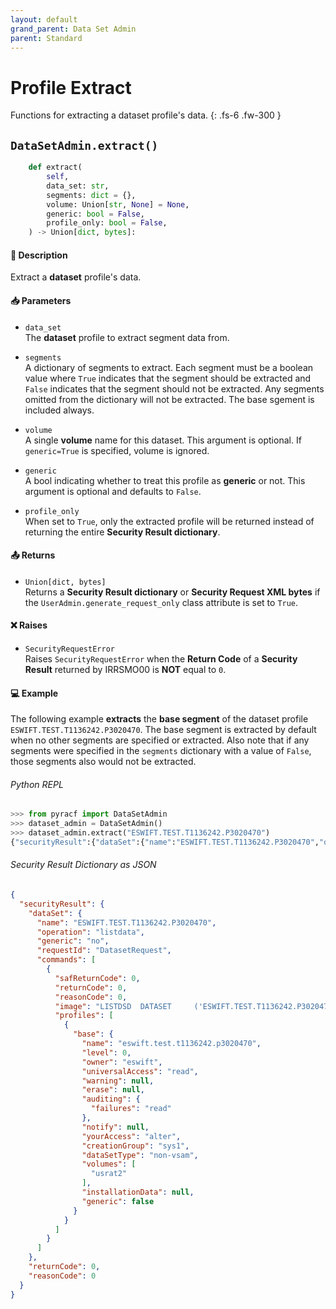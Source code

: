 ```yaml
---
layout: default
grand_parent: Data Set Admin
parent: Standard
---
```


# Profile Extract

Functions for extracting a dataset profile's data. 
{: .fs-6 .fw-300 }

## `DataSetAdmin.extract()`

```python
    def extract(
        self,
        data_set: str,
        segments: dict = {},
        volume: Union[str, None] = None,
        generic: bool = False,
        profile_only: bool = False,
    ) -> Union[dict, bytes]:
```

#### 📄 Description

Extract a **dataset** profile's data.

#### 📥 Parameters
* `data_set`<br>
  The **dataset** profile to extract segment data from.

* `segments`<br>
  A dictionary of segments to extract. Each segment must be a boolean value where `True` indicates that the segment should be extracted and `False` indicates that the segment should not be extracted. Any segments omitted from the dictionary will not be extracted. The base sgement is included always.

* `volume`<br>
  A single **volume** name for this dataset. This argument is optional. If `generic=True` is specified, volume is ignored.

* `generic`<br>
  A bool indicating whether to treat this profile as **generic** or not. This argument is optional and defaults to `False`.

* `profile_only`<br>
  When set to `True`, only the extracted profile will be returned instead of returning the entire **Security Result dictionary**.

#### 📤 Returns
* `Union[dict, bytes]`<br>
  Returns a **Security Result dictionary** or **Security Request XML bytes** if the `UserAdmin.generate_request_only` class attribute is set to `True`.

#### ❌ Raises
* `SecurityRequestError`<br>
  Raises `SecurityRequestError` when the **Return Code** of a **Security Result** returned by IRRSMO00 is **NOT** equal to `0`.

#### 💻 Example

The following example **extracts** the **base segment** of the dataset profile `ESWIFT.TEST.T1136242.P3020470`. The base segment is extracted by default when no other segments are specified or extracted. Also note that if any segments were specified in the `segments` dictionary with a value of `False`, those segments also would not be extracted.

###### Python REPL
```python
>>> from pyracf import DataSetAdmin
>>> dataset_admin = DataSetAdmin()
>>> dataset_admin.extract("ESWIFT.TEST.T1136242.P3020470")
{"securityResult":{"dataSet":{"name":"ESWIFT.TEST.T1136242.P3020470","operation":"listdata","generic":"no","requestId":"DatasetRequest","commands":[{"safReturnCode":0,"returnCode":0,"reasonCode":0,"image":"LISTDSD  DATASET     ('ESWIFT.TEST.T1136242.P3020470')","profiles":[{"base":{"name":"eswift.test.t1136242.p3020470","level":0,"owner":"eswift","universalAccess":"read","warning":null,"erase":null,"auditing":{"failures":"read"},"notify":null,"yourAccess":"alter","creationGroup":"sys1","dataSetType":"non-vsam","volumes":["usrat2"],"installationData":null,"generic":false}}]}]},"returnCode":0,"reasonCode":0}}
```

###### Security Result Dictionary as JSON
```json
{
  "securityResult": {
    "dataSet": {
      "name": "ESWIFT.TEST.T1136242.P3020470",
      "operation": "listdata",
      "generic": "no",
      "requestId": "DatasetRequest",
      "commands": [
        {
          "safReturnCode": 0,
          "returnCode": 0,
          "reasonCode": 0,
          "image": "LISTDSD  DATASET     ('ESWIFT.TEST.T1136242.P3020470')",
          "profiles": [
            {
              "base": {
                "name": "eswift.test.t1136242.p3020470",
                "level": 0,
                "owner": "eswift",
                "universalAccess": "read",
                "warning": null,
                "erase": null,
                "auditing": {
                  "failures": "read"
                },
                "notify": null,
                "yourAccess": "alter",
                "creationGroup": "sys1",
                "dataSetType": "non-vsam",
                "volumes": [
                  "usrat2"
                ],
                "installationData": null,
                "generic": false
              }
            }
          ]
        }
      ]
    },
    "returnCode": 0,
    "reasonCode": 0
  }
}
```

